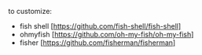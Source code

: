 to customize:

- fish shell [https://github.com/fish-shell/fish-shell]
- ohmyfish [https://github.com/oh-my-fish/oh-my-fish]
- fisher [https://github.com/fisherman/fisherman]
